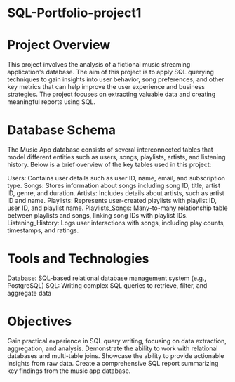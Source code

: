 # SQL-Portfolio-project1

# Project Overview
This project involves the analysis of a fictional music streaming application's database. The aim of this project is to apply SQL querying techniques to gain insights into user behavior, song preferences, and other key metrics that can help improve the user experience and business strategies. The project focuses on extracting valuable data and creating meaningful reports using SQL.

# Database Schema
The Music App database consists of several interconnected tables that model different entities such as users, songs, playlists, artists, and listening history. Below is a brief overview of the key tables used in this project:

Users: Contains user details such as user ID, name, email, and subscription type.
Songs: Stores information about songs including song ID, title, artist ID, genre, and duration.
Artists: Includes details about artists, such as artist ID and name.
Playlists: Represents user-created playlists with playlist ID, user ID, and playlist name.
Playlists_Songs: Many-to-many relationship table between playlists and songs, linking song IDs with playlist IDs.
Listening_History: Logs user interactions with songs, including play counts, timestamps, and ratings.

# Tools and Technologies
Database: SQL-based relational database management system (e.g., PostgreSQL)
SQL: Writing complex SQL queries to retrieve, filter, and aggregate data

# Objectives
Gain practical experience in SQL query writing, focusing on data extraction, aggregation, and analysis.
Demonstrate the ability to work with relational databases and multi-table joins.
Showcase the ability to provide actionable insights from raw data.
Create a comprehensive SQL report summarizing key findings from the music app database.
